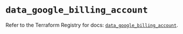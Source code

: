 # `data_google_billing_account`

Refer to the Terraform Registry for docs: [`data_google_billing_account`](https://registry.terraform.io/providers/hashicorp/google/5.11.0/docs/data-sources/billing_account).
